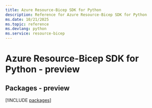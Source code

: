```yaml
---
title: Azure Resource-Bicep SDK for Python
description: Reference for Azure Resource-Bicep SDK for Python
ms.date: 10/21/2025
ms.topic: reference
ms.devlang: python
ms.service: resource-bicep
---
```

# Azure Resource-Bicep SDK for Python - preview
## Packages - preview
[!INCLUDE [packages](resource-bicep-index.md)]